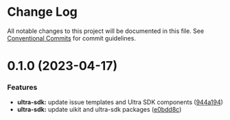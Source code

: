 # Change Log

All notable changes to this project will be documented in this file. See
[Conventional Commits](https://conventionalcommits.org) for commit guidelines.

# 0.1.0 (2023-04-17)

### Features

- **ultra-sdk:** update issue templates and Ultra SDK components
  ([944a194](https://github.com/ultra-alliance/ultra-utilities/commit/944a19419383c41d1c20c510aeea8437ed84b03b))
- **ultra-sdk:** update uikit and ultra-sdk packages
  ([e0bdd8c](https://github.com/ultra-alliance/ultra-utilities/commit/e0bdd8c866cea355496fbf8bfa660d45039a2feb))
